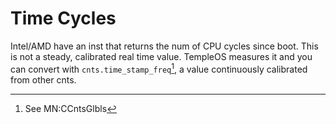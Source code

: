 # Time Cycles
Intel/AMD have an inst that returns the num of CPU cycles since boot. This is not a steady, calibrated real time value. TempleOS measures it and you can convert with `cnts.time_stamp_freq`[^1], a value continuously calibrated from other cnts.

[^1]: See MN:CCntsGlbls
